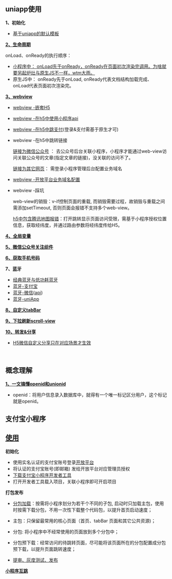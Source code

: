 ## uniapp使用
**1、初始化**

* [基于uniapp的默认模板](https://github.com/yang1212/build-demo/tree/master/4%E3%80%81%E5%B0%8F%E7%A8%8B%E5%BA%8F/uniapp-demo)


**[2、生命周期](https://blog.csdn.net/qq_37291064/article/details/87913066)**

onLoad、onReady的执行顺序：

* [小程序中： onLoad先于onReady，onReady在页面初次渲染完调用。为啥就要另起炉灶与原生JS不一样，wtm大雨。](https://juejin.cn/post/6844903928400707591)
* 原生JS中： onReady先于onLoad, onReady代表文档结构加载完成、onLoad代表页面初次渲染完。

**[3、webview](https://uniapp.dcloud.net.cn/component/web-view.html#web-view)**

* [webview -嵌套H5](https://www.aliyue.net/10218.html)
* [webview -在h5中使用小程序api](https://juejin.cn/post/6844904061842653191)
* [webview -在h5中跳支付](https://developers.weixin.qq.com/community/develop/article/doc/0008e22ff80d088bcd9c8b42156c13)(登录&支付需基于原生才可)
* webview -在h5中跳转链接

    [链接为微信公众号](https://developers.weixin.qq.com/community/develop/doc/0002e28d800ab084efad2e5c158400)
    ： 去公众号后台关联小程序，小程序才能通过web-view访问关联公众号的文章(指定文章的链接)，没关联的访问不了。
  
    [链接为其它网页](https://www.abwuliu.com/news/99137.html)： 需登录小程序管理后台配置业务域名
    
* [webview -开放平台业务域名配置](https://www.abwuliu.com/news/99137.html)
* webview -踩坑

    web-view的销毁：v-if控制页面的重载, 而销毁需要过程，故销毁与重载之间需添加setTimeout, 否则页面会报错不支持多个web-view。

    [h5中包含腾讯地图报错](https://forum.alipay.com/mini-app/post/13701013)：打开跳转显示页面访问受限，需基于小程序授权位置信息，获取经纬度，并通过路由参数将经纬度传给H5。


**[4、全局变量](https://ask.dcloud.net.cn/article/35021)**

**[5、微信公众号关注组件](https://developers.weixin.qq.com/miniprogram/dev/component/official-account.html)**

**[6、获取手机号码](https://www.jianshu.com/p/9aceb1fcb3a0)**

**7、蓝牙**
* [经典蓝牙与低功耗蓝牙](https://zhuanlan.zhihu.com/p/149244010)
* [蓝牙-支付宝](https://opendocs.alipay.com/mini/api/bluetooth-intro)
* [蓝牙-微信](https://developers.weixin.qq.com/miniprogram/dev/framework/device/ble.html)([api](https://developers.weixin.qq.com/miniprogram/dev/api/device/bluetooth-ble/wx.writeBLECharacteristicValue.html))
* [蓝牙-uniApp](https://uniapp.dcloud.net.cn/api/system/bluetooth.html)

**[8、自定义tabBar](https://developers.weixin.qq.com/miniprogram/dev/framework/ability/custom-tabbar.html)**

**[9、下拉刷新scroll-view](https://blog.csdn.net/houruoyu3/article/details/112481762)**

**[10、转发&分享](https://developers.weixin.qq.com/miniprogram/dev/reference/api/Page.html#onShareAppMessage-Object-object)**
* [H5微信自定义分享只在对应场景才生效](https://developers.weixin.qq.com/community/develop/doc/00004c7ff500f8527f2d9656951800)

<br/>

## 概念理解
**[1、一文搞懂openid和unionid](https://cloud.tencent.com/developer/article/1708827)**
* openid：将用户信息录入数据库中，就得有一个唯一标记区分用户，这个标记就是openid。


## 支付宝小程序
## [使用](https://opendocs.alipay.com/mini/developer)
**初始化**
* 使用实名认证的支付宝账号登录[开放平台](https://open.alipay.com/platform/developerIndex.htm)
* 将认证的支付宝账号(即邮箱) 发给开放平台对应管理员授权
* [下载支付宝小程序开发者工具](https://opendocs.alipay.com/mini/ide/download)
* 打开开发者工具载入项目，关联小程序即可开启项目


**打包发布**
* [分包加载](https://opendocs.alipay.com/mini/framework/subpackages)：按需将小程序划分为若干个不同的子包,  启动时只加载主包，使用时按需下载分包，不用一次性下载整个代码包，以提升首页启动速度；

* 主包：只保留最常用的核心页面（首页、tabBar 页面和其它公共资源)；

* 分包:  将小程序中不经常使用的页面放到多个分包中；

* 分包预下载：经常访问的待跳转页面，尽可能将该页面所在的分包配置成分包预下载，以提升页面跳转速度；

* [提审、灰度测试、发布](https://opendocs.alipay.com/mini/introduce/release)


**[小程序互跳](https://opendocs.alipay.com/mini/0090ty)**


